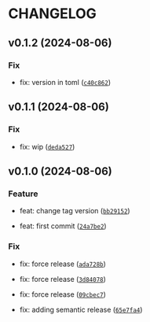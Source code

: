 # CHANGELOG



## v0.1.2 (2024-08-06)

### Fix

* fix: version in toml ([`c40c862`](https://github.com/pmgordon/py-installable/commit/c40c862f34c3f13277dae5740274cbeb15fac233))


## v0.1.1 (2024-08-06)

### Fix

* fix: wip ([`deda527`](https://github.com/pmgordon/py-installable/commit/deda52772c23c47ce471ce5c39703d22a0184ae2))


## v0.1.0 (2024-08-06)

### Feature

* feat: change tag version ([`bb29152`](https://github.com/pmgordon/py-installable/commit/bb291525aa16023e2968e3fa3d3cd3945e7a77c2))

* feat: first commit ([`24a7be2`](https://github.com/pmgordon/py-installable/commit/24a7be2d7ee88d23cb5b720255fa70d5b684e211))

### Fix

* fix: force release ([`ada728b`](https://github.com/pmgordon/py-installable/commit/ada728bcf45fa9be3220e44100043141c68e7aa1))

* fix: force release ([`3d84078`](https://github.com/pmgordon/py-installable/commit/3d840781f34e914be4544e9c48b6c920e1a1efdd))

* fix: force release ([`09cbec7`](https://github.com/pmgordon/py-installable/commit/09cbec711c6942dcbd4e5bc8851801b2286034f3))

* fix: adding semantic release ([`65e7fa4`](https://github.com/pmgordon/py-installable/commit/65e7fa4464c36ce1c0acf3d01fe2ef1233ba3de3))

